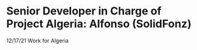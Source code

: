 <h1> Senior Developer in Charge of Project Algeria: Alfonso (SolidFonz) </h1>
12/17/21 Work for Algeria

